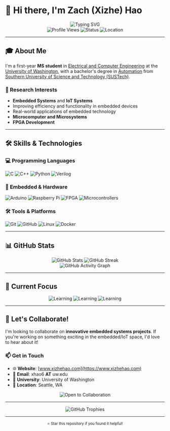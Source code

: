 # 👋 Hi there, I'm Zach (Xizhe) Hao

<div align="center">
  <img src="https://readme-typing-svg.herokuapp.com?font=Fira+Code&weight=500&size=28&pause=1000&color=4F8CC9&center=true&vCenter=true&width=435&lines=Embedded+Systems+Engineer;IoT+Enthusiast;MS+Student+at+UW" alt="Typing SVG" />
</div>

<div align="center">
  <img src="https://komarev.com/ghpvc/?username=Xizhe-Hao&style=flat-square&color=blue" alt="Profile Views" />
  <img src="https://img.shields.io/badge/Status-Active%20Student-brightgreen" alt="Status" />
  <img src="https://img.shields.io/badge/Location-Seattle%2C%20WA-blue" alt="Location" />
</div>

---

## 🎓 About Me

I'm a first-year **MS student** in [Electrical and Computer Engineering](https://www.ece.uw.edu/) at the [University of Washington](https://www.washington.edu/), with a bachelor's degree in [Automation](https://sdim.sustech.edu.cn/) from [Southern University of Science and Technology (SUSTech)](https://www.sustech.edu.cn/en/).

### 🔬 Research Interests
- **Embedded Systems** and **IoT Systems**
- Improving efficiency and functionality in embedded devices
- Real-world applications of embedded technology
- **Microcomputer and Microsystems**
- **FPGA Development**

---

## 🛠️ Skills & Technologies

### 💻 Programming Languages
![C](https://img.shields.io/badge/C-00599C?style=for-the-badge&logo=c&logoColor=white)
![C++](https://img.shields.io/badge/C%2B%2B-00599C?style=for-the-badge&logo=c%2B%2B&logoColor=white)
![Python](https://img.shields.io/badge/Python-3776AB?style=for-the-badge&logo=python&logoColor=white)
![Verilog](https://img.shields.io/badge/Verilog-000000?style=for-the-badge&logo=verilog&logoColor=white)

### 🔧 Embedded & Hardware
![Arduino](https://img.shields.io/badge/Arduino-00979D?style=for-the-badge&logo=arduino&logoColor=white)
![Raspberry Pi](https://img.shields.io/badge/Raspberry%20Pi-A22846?style=for-the-badge&logo=raspberry-pi&logoColor=white)
![FPGA](https://img.shields.io/badge/FPGA-000000?style=for-the-badge&logo=xilinx&logoColor=white)
![Microcontrollers](https://img.shields.io/badge/Microcontrollers-000000?style=for-the-badge&logo=stmicroelectronics&logoColor=white)

### 🛠️ Tools & Platforms
![Git](https://img.shields.io/badge/Git-F05032?style=for-the-badge&logo=git&logoColor=white)
![GitHub](https://img.shields.io/badge/GitHub-100000?style=for-the-badge&logo=github&logoColor=white)
![Linux](https://img.shields.io/badge/Linux-FCC624?style=for-the-badge&logo=linux&logoColor=black)
![Docker](https://img.shields.io/badge/Docker-2496ED?style=for-the-badge&logo=docker&logoColor=white)

---

## 📊 GitHub Stats

<div align="center">
  <img src="https://github-readme-stats.vercel.app/api?username=Xizhe-Hao&show_icons=true&theme=radical&hide_border=true" alt="GitHub Stats" />
  <img src="https://github-readme-streak-stats.herokuapp.com/?user=Xizhe-Hao&theme=radical&hide_border=true" alt="GitHub Streak" />
</div>

<div align="center">
  <img src="https://github-readme-activity-graph.vercel.app/graph?username=Xizhe-Hao&theme=react-dark&hide_border=true" alt="GitHub Activity Graph" />
</div>

---

## 🎯 Current Focus

<div align="center">
  <img src="https://img.shields.io/badge/Learning-Microcomputer%20%26%20Microsystems-blue" alt="Learning" />
  <img src="https://img.shields.io/badge/Learning-FPGA%20Development-green" alt="Learning" />
  <img src="https://img.shields.io/badge/Learning-IoT%20Systems-orange" alt="Learning" />
</div>

---

## 🤝 Let's Collaborate!

I'm looking to collaborate on **innovative embedded systems projects**. If you're working on something exciting in the embedded/IoT space, I'd love to hear about it!

### 📫 Get in Touch
- 🌐 **Website**: [www.xizhehao.com](https://www.xizhehao.com)
- 📧 **Email**: xhao6 **AT** uw.edu
- 🏫 **University**: University of Washington
- 📍 **Location**: Seattle, WA

<div align="center">
  <img src="https://img.shields.io/badge/Open%20to%20Collaboration-Yes!-brightgreen" alt="Open to Collaboration" />
</div>

---

<div align="center">
  <img src="https://github-profile-trophy.vercel.app/?username=Xizhe-Hao&theme=radical&no-frame=true&no-bg=false&margin-w=4" alt="GitHub Trophies" />
</div>

---

<div align="center">
  <sub>⭐ Star this repository if you found it helpful!</sub>
</div>

<!---
Xizhe-Hao/Xizhe-Hao is a ✨ special ✨ repository because its `README.md` (this file) appears on your GitHub profile.
You can click the Preview link to take a look at your changes.
--->

